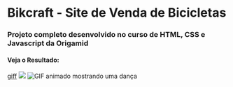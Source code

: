 # Bikcraft - Site de Venda de Bicicletas

### Projeto completo desenvolvido no curso de HTML, CSS e Javascript da Origamid

#### Veja o Resultado:

[giff]('./img/giff-bikcraft.gif')
<img src="./img/giff-bikcraf.gif">
<img src="https://github.com/seuusuario/seurepositorio/raw/main/meugif.gif" alt="GIF animado mostrando uma dança">